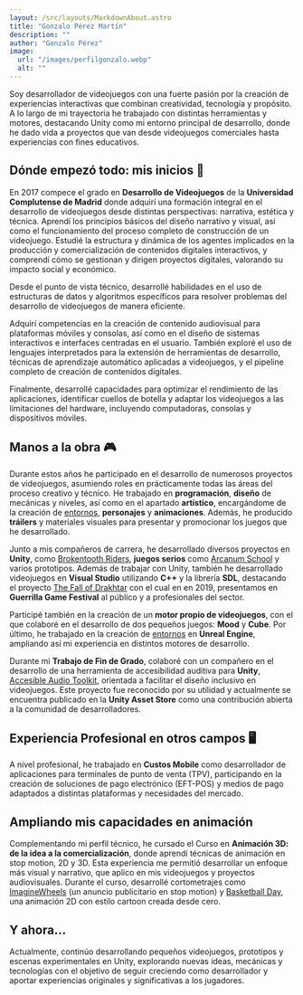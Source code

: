 ```yaml
---
layout: /src/layouts/MarkdownAbout.astro
title: "Gonzalo Pérez Martín"
description: ""
author: "Gonzalo Pérez"
image:
  url: "/images/perfilgonzalo.webp"
  alt: ""
---
```


Soy desarrollador de videojuegos con una fuerte pasión por la creación de experiencias interactivas que combinan creatividad, tecnología y propósito. A lo largo de mi trayectoria he trabajado con distintas herramientas y motores, destacando Unity como mi entorno principal de desarrollo, donde he dado vida a proyectos que van desde videojuegos comerciales hasta experiencias con fines educativos.

## Dónde empezó todo: mis inicios 🎒​

En 2017 compece el grado en **Desarrollo de Videojuegos** de la **Universidad Complutense de Madrid** donde adquirí una formación integral en el desarrollo de videojuegos desde distintas perspectivas: narrativa, estética y técnica. Aprendí los principios básicos del diseño narrativo y visual, así como el funcionamiento del proceso completo de construcción de un videojuego. Estudié la estructura y dinámica de los agentes implicados en la producción y comercialización de contenidos digitales interactivos, y comprendí cómo se gestionan y dirigen proyectos digitales, valorando su impacto social y económico.

Desde el punto de vista técnico, desarrollé habilidades en el uso de estructuras de datos y algoritmos específicos para resolver problemas del desarrollo de videojuegos de manera eficiente.

Adquirí competencias en la creación de contenido audiovisual para plataformas móviles y consolas, así como en el diseño de sistemas interactivos e interfaces centradas en el usuario. También exploré el uso de lenguajes interpretados para la extensión de herramientas de desarrollo, técnicas de aprendizaje automático aplicadas a videojuegos, y el pipeline completo de creación de contenidos digitales.

Finalmente, desarrollé capacidades para optimizar el rendimiento de las aplicaciones, identificar cuellos de botella y adaptar los videojuegos a las limitaciones del hardware, incluyendo computadoras, consolas y dispositivos móviles.

## Manos a la obra 🎮​

Durante estos años he participado en el desarrollo de numerosos proyectos de videojuegos, asumiendo roles en prácticamente todas las áreas del proceso creativo y técnico. He trabajado en **programación**, **diseño** de mecánicas y niveles, así como en el apartado **artístico**, encargándome de la creación de <a href="portfolio/projects/entornovirtuales">entornos</a>, **personajes** y **animaciones**. Además, he producido **tráilers** y materiales visuales para presentar y promocionar los juegos que he desarrollado.

Junto a mis compañeros de carrera, he desarrollado diversos proyectos en **Unity**, como <a href="portfolio/projects/BTR">Brokentooth Riders</a>, **juegos serios** como <a href="portfolio/projects/ArcanumSchool">Arcanum School</a> y varios prototipos. Además de trabajar con Unity, también he desarrollado videojuegos en **Visual Studio** utilizando **C++** y la librería **SDL**, destacando el proyecto <a href="portfolio/projects/FallDrakhtar">The Fall of Drakhtar</a> con el cual en en 2019, presentamos en **Guerrilla Game Festival** al público y a profesionales del sector.

Participé también en la creación de un **motor propio de videojuegos**, con el que colaboré en el desarrollo de dos pequeños juegos: **Mood** y **Cube**. Por último, he trabajado en la creación de <a href="portfolio/projects/entornovirtuales">entornos</a> en **Unreal Engine**, ampliando así mi experiencia en distintos motores de desarrollo.

Durante mi **Trabajo de Fin de Grado**, colaboré con un compañero en el desarrollo de una herramienta de accesibilidad auditiva para **Unity**, <a href="portfolio/projects/ATT">Accesible Audio Toolkit</a>, orientada a facilitar el diseño inclusivo en videojuegos. Este proyecto fue reconocido por su utilidad y actualmente se encuentra publicado en la **Unity Asset Store** como una contribución abierta a la comunidad de desarrolladores.

## Experiencia Profesional en otros campos 🖥️

A nivel profesional, he trabajado en **Custos Mobile** como desarrollador de aplicaciones para terminales de punto de venta (TPV), participando en la creación de soluciones de pago electrónico (EFT-POS) y medios de pago adaptados a distintas plataformas y necesidades del mercado.

## Ampliando mis capacidades en animación

Complementando mi perfil técnico, he cursado el Curso en **Animación 3D: de la idea a la comercialización**, donde aprendí técnicas de animación en stop motion, 2D y 3D. Esta experiencia me permitió desarrollar un enfoque más visual y narrativo, que aplico en mis videojuegos y proyectos audiovisuales.
Durante el curso, desarrollé cortometrajes como <a href="portfolio/animations/ImagineWheels">ImagineWheels</a> (un anuncio publicitario en stop motion) y <a href="portfolio/animations/basketballDay">Basketball Day</a>, una animación 2D con estilo cartoon creada desde cero.

## Y ahora...

Actualmente, continúo desarrollando pequeños videojuegos, prototipos y escenas experimentales en Unity, explorando nuevas ideas, mecánicas y tecnologías con el objetivo de seguir creciendo como desarrollador y aportar experiencias originales y significativas a los jugadores.
